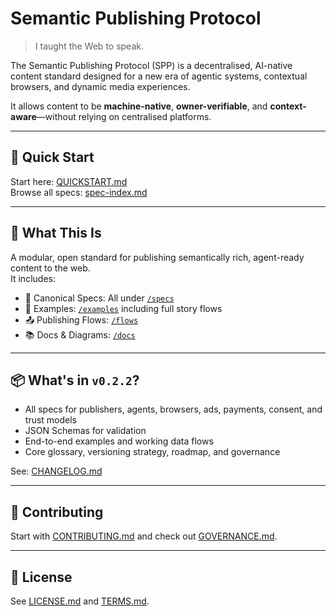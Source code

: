 # Semantic Publishing Protocol

> I taught the Web to speak.

The Semantic Publishing Protocol (SPP) is a decentralised, AI-native content standard designed for a new era of agentic systems, contextual browsers, and dynamic media experiences.

It allows content to be **machine-native**, **owner-verifiable**, and **context-aware**—without relying on centralised platforms.

---

## 🚀 Quick Start

Start here: [QUICKSTART.md](docs/QUICKSTART.md)  
Browse all specs: [spec-index.md](docs/spec-index.md)

---

## 🧠 What This Is

A modular, open standard for publishing semantically rich, agent-ready content to the web.  
It includes:

- 📘 Canonical Specs: All under [`/specs`](specs/)
- 🧪 Examples: [`/examples`](examples/) including full story flows
- 📤 Publishing Flows: [`/flows`](flows/)
- 📚 Docs & Diagrams: [`/docs`](docs/)

---

## 📦 What's in `v0.2.2`?

- All specs for publishers, agents, browsers, ads, payments, consent, and trust models
- JSON Schemas for validation
- End-to-end examples and working data flows
- Core glossary, versioning strategy, roadmap, and governance

See: [CHANGELOG.md](docs/changelog.md)

---

## 🤝 Contributing

Start with [CONTRIBUTING.md](CONTRIBUTING.md) and check out [GOVERNANCE.md](GOVERNANCE.md).

---

## 📜 License

See [LICENSE.md](LICENSE.md) and [TERMS.md](TERMS.md).
